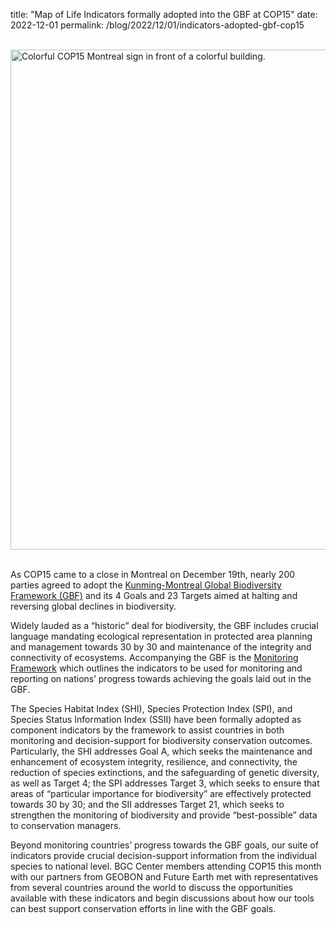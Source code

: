 title: "Map of Life Indicators formally adopted into the GBF at COP15"
date: 2022-12-01
permalink: /blog/2022/12/01/indicators-adopted-gbf-cop15


<br />

<div class="row padded">
    <div class="col-md-12 padded">
        <img class="center-block" alt="Colorful COP15 Montreal sign in front of a colorful building." src="/content_static/blog/2022-12-01/cop15-min.png" width="800px" />
    </div>
</div>


<br />

As COP15 came to a close in Montreal on December 19th, nearly 200 parties agreed to adopt the [Kunming-Montreal Global Biodiversity Framework (GBF)](https://www.cbd.int/doc/c/e6d3/cd1d/daf663719a03902a9b116c34/cop-15-l-25-en.pdf) and its 4 Goals and 23 Targets aimed at halting and reversing global declines in biodiversity. 

Widely lauded as a “historic” deal for biodiversity, the GBF includes crucial language mandating ecological representation in protected area planning and management towards 30 by 30 and maintenance of the integrity and connectivity of ecosystems. Accompanying the GBF is the [Monitoring Framework](https://www.cbd.int/doc/c/179e/aecb/592f67904bf07dca7d0971da/cop-15-l-26-en.pdf) which outlines the indicators to be used for monitoring and reporting on nations’ progress towards achieving the goals laid out in the GBF.

The Species Habitat Index (SHI), Species Protection Index (SPI), and Species Status Information Index (SSII) have been formally adopted as component indicators by the framework to assist countries in both monitoring and decision-support for biodiversity conservation outcomes. Particularly, the SHI addresses Goal A, which seeks the maintenance and enhancement of ecosystem integrity, resilience, and connectivity, the reduction of species extinctions, and the safeguarding of genetic diversity, as well as Target 4; the SPI addresses Target 3, which seeks to ensure that areas of “particular importance for biodiversity” are effectively protected towards 30 by 30; and the SII addresses Target 21, which seeks to strengthen the monitoring of biodiversity and provide “best-possible” data to conservation managers. 

Beyond monitoring countries’ progress towards the GBF goals, our suite of indicators provide crucial decision-support information from the individual species to national level. BGC Center members attending COP15 this month with our partners from GEOBON and Future Earth met with representatives from several countries around the world to discuss the opportunities available with these indicators and begin discussions about how our tools can best support conservation efforts in line with the GBF goals. 